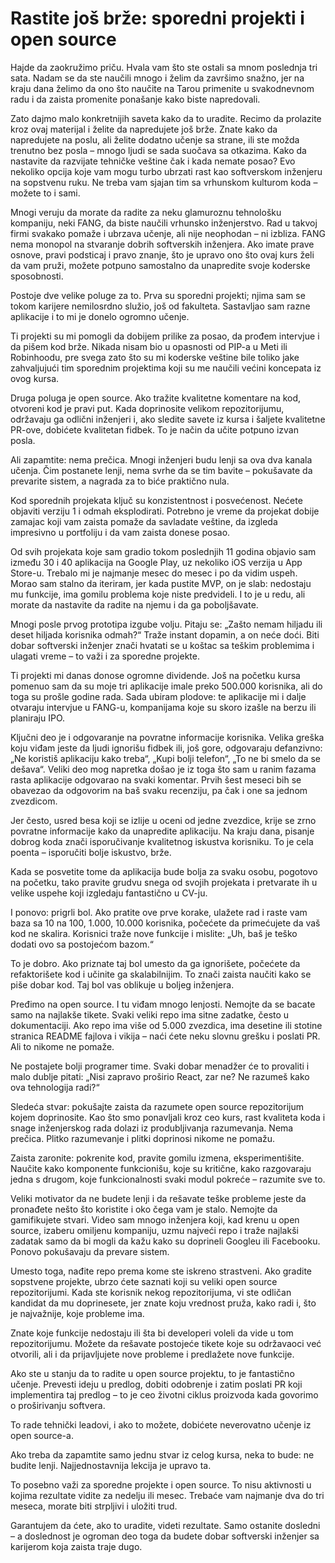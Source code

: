 # Rastite još brže: sporedni projekti i open source

Hajde da zaokružimo priču. Hvala vam što ste ostali sa mnom poslednja tri sata. Nadam se da ste naučili mnogo i želim da završimo snažno, jer na kraju dana želimo da ono što naučite na Tarou primenite u svakodnevnom radu i da zaista promenite ponašanje kako biste napredovali.

Zato dajmo malo konkretnijih saveta kako da to uradite. Recimo da prolazite kroz ovaj materijal i želite da napredujete još brže. Znate kako da napredujete na poslu, ali želite dodatno učenje sa strane, ili ste možda trenutno bez posla – mnogo ljudi se sada suočava sa otkazima. Kako da nastavite da razvijate tehničke veštine čak i kada nemate posao? Evo nekoliko opcija koje vam mogu turbo ubrzati rast kao softverskom inženjeru na sopstvenu ruku. Ne treba vam sjajan tim sa vrhunskom kulturom koda – možete to i sami.

Mnogi veruju da morate da radite za neku glamuroznu tehnološku kompaniju, neki FANG, da biste naučili vrhunsko inženjerstvo. Rad u takvoj firmi svakako pomaže i ubrzava učenje, ali nije neophodan – ni izbliza. FANG nema monopol na stvaranje dobrih softverskih inženjera. Ako imate prave osnove, pravi podsticaj i pravo znanje, što je upravo ono što ovaj kurs želi da vam pruži, možete potpuno samostalno da unapredite svoje koderske sposobnosti.

Postoje dve velike poluge za to. Prva su sporedni projekti; njima sam se tokom karijere nemilosrdno služio, još od fakulteta. Sastavljao sam razne aplikacije i to mi je donelo ogromno učenje.

Ti projekti su mi pomogli da dobijem prilike za posao, da prođem intervjue i da pišem kod brže. Nikada nisam bio u opasnosti od PIP-a u Meti ili Robinhoodu, pre svega zato što su mi koderske veštine bile toliko jake zahvaljujući tim sporednim projektima koji su me naučili većini koncepata iz ovog kursa.

Druga poluga je open source. Ako tražite kvalitetne komentare na kod, otvoreni kod je pravi put. Kada doprinosite velikom repozitorijumu, održavaju ga odlični inženjeri i, ako sledite savete iz kursa i šaljete kvalitetne PR-ove, dobićete kvalitetan fidbek. To je način da učite potpuno izvan posla.

Ali zapamtite: nema prečica. Mnogi inženjeri budu lenji sa ova dva kanala učenja. Čim postanete lenji, nema svrhe da se tim bavite – pokušavate da prevarite sistem, a nagrada za to biće praktično nula.

Kod sporednih projekata ključ su konzistentnost i posvećenost. Nećete objaviti verziju 1 i odmah eksplodirati. Potrebno je vreme da projekat dobije zamajac koji vam zaista pomaže da savladate veštine, da izgleda impresivno u portfoliju i da vam zaista donese posao.

Od svih projekata koje sam gradio tokom poslednjih 11 godina objavio sam između 30 i 40 aplikacija na Google Play, uz nekoliko iOS verzija u App Store-u. Trebalo mi je najmanje mesec do mesec i po da vidim uspeh. Morao sam stalno da iteriram, jer kada pustite MVP, on je slab: nedostaju mu funkcije, ima gomilu problema koje niste predvideli. I to je u redu, ali morate da nastavite da radite na njemu i da ga poboljšavate.

Mnogi posle prvog prototipa izgube volju. Pitaju se: „Zašto nemam hiljadu ili deset hiljada korisnika odmah?“ Traže instant dopamin, a on neće doći. Biti dobar softverski inženjer znači hvatati se u koštac sa teškim problemima i ulagati vreme – to važi i za sporedne projekte.

Ti projekti mi danas donose ogromne dividende. Još na početku kursa pomenuo sam da su moje tri aplikacije imale preko 500.000 korisnika, ali do toga su prošle godine rada. Sada ubiram plodove: te aplikacije mi i dalje otvaraju intervjue u FANG-u, kompanijama koje su skoro izašle na berzu ili planiraju IPO.

Ključni deo je i odgovaranje na povratne informacije korisnika. Velika greška koju viđam jeste da ljudi ignorišu fidbek ili, još gore, odgovaraju defanzivno: „Ne koristiš aplikaciju kako treba“, „Kupi bolji telefon“, „To ne bi smelo da se dešava“. Veliki deo mog napretka došao je iz toga što sam u ranim fazama rasta aplikacije odgovarao na svaki komentar. Prvih šest meseci bih se obavezao da odgovorim na baš svaku recenziju, pa čak i one sa jednom zvezdicom.

Jer često, usred besa koji se izlije u oceni od jedne zvezdice, krije se zrno povratne informacije kako da unapredite aplikaciju. Na kraju dana, pisanje dobrog koda znači isporučivanje kvalitetnog iskustva korisniku. To je cela poenta – isporučiti bolje iskustvo, brže.

Kada se posvetite tome da aplikacija bude bolja za svaku osobu, pogotovo na početku, tako pravite grudvu snega od svojih projekata i pretvarate ih u velike uspehe koji izgledaju fantastično u CV-ju.

I ponovo: prigrli bol. Ako pratite ove prve korake, ulažete rad i raste vam baza sa 10 na 100, 1.000, 10.000 korisnika, počećete da primećujete da vaš kod ne skalira. Korisnici traže nove funkcije i mislite: „Uh, baš je teško dodati ovo sa postojećom bazom.“

To je dobro. Ako priznate taj bol umesto da ga ignorišete, počećete da refaktorišete kod i učinite ga skalabilnijim. To znači zaista naučiti kako se piše dobar kod. Taj bol vas oblikuje u boljeg inženjera.

Pređimo na open source. I tu viđam mnogo lenjosti. Nemojte da se bacate samo na najlakše tikete. Svaki veliki repo ima sitne zadatke, često u dokumentaciji. Ako repo ima više od 5.000 zvezdica, ima desetine ili stotine stranica README fajlova i vikija – naći ćete neku slovnu grešku i poslati PR. Ali to nikome ne pomaže.

Ne postajete bolji programer time. Svaki dobar menadžer će to provaliti i malo dublje pitati: „Nisi zapravo proširio React, zar ne? Ne razumeš kako ova tehnologija radi?“

Sledeća stvar: pokušajte zaista da razumete open source repozitorijum kojem doprinosite. Kao što smo ponavljali kroz ceo kurs, rast kvaliteta koda i snage inženjerskog rada dolazi iz produbljivanja razumevanja. Nema prečica. Plitko razumevanje i plitki doprinosi nikome ne pomažu.

Zaista zaronite: pokrenite kod, pravite gomilu izmena, eksperimentišite. Naučite kako komponente funkcionišu, koje su kritične, kako razgovaraju jedna s drugom, koje funkcionalnosti svaki modul pokreće – razumite sve to.

Veliki motivator da ne budete lenji i da rešavate teške probleme jeste da pronađete nešto što koristite i oko čega vam je stalo. Nemojte da gamifikujete stvari. Video sam mnogo inženjera koji, kad krenu u open source, izaberu omiljenu kompaniju, uzmu najveći repo i traže najlakši zadatak samo da bi mogli da kažu kako su doprineli Googleu ili Facebooku. Ponovo pokušavaju da prevare sistem.

Umesto toga, nađite repo prema kome ste iskreno strastveni. Ako gradite sopstvene projekte, ubrzo ćete saznati koji su veliki open source repozitorijumi. Kada ste korisnik nekog repozitorijuma, vi ste odličan kandidat da mu doprinesete, jer znate koju vrednost pruža, kako radi i, što je najvažnije, koje probleme ima.

Znate koje funkcije nedostaju ili šta bi developeri voleli da vide u tom repozitorijumu. Možete da rešavate postojeće tikete koje su održavaoci već otvorili, ali i da prijavljujete nove probleme i predlažete nove funkcije.

Ako ste u stanju da to radite u open source projektu, to je fantastično učenje. Prevesti ideju u predlog, dobiti odobrenje i zatim poslati PR koji implementira taj predlog – to je ceo životni ciklus proizvoda kada govorimo o proširivanju softvera.

To rade tehnički leadovi, i ako to možete, dobićete neverovatno učenje iz open source-a.

Ako treba da zapamtite samo jednu stvar iz celog kursa, neka to bude: ne budite lenji. Najjednostavnija lekcija je upravo ta.

To posebno važi za sporedne projekte i open source. To nisu aktivnosti u kojima rezultate vidite za nedelju ili mesec. Trebaće vam najmanje dva do tri meseca, morate biti strpljivi i uložiti trud.

Garantujem da ćete, ako to uradite, videti rezultate. Samo ostanite dosledni – a doslednost je ogroman deo toga da budete dobar softverski inženjer sa karijerom koja zaista traje dugo.
